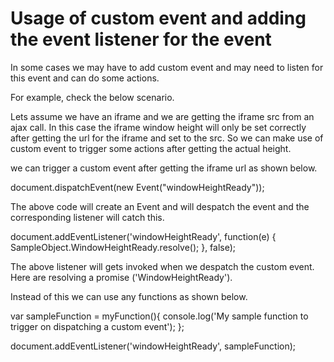 Usage of custom event and adding the event listener for the event
===========================================================================

In some cases we may have to add custom event and may need to listen for this event and can do some actions.

For example, check the below scenario.

Lets assume we have an iframe and we are getting the iframe src from an ajax call.
In this case the iframe window height will only be set correctly after getting the url for the iframe and set to the src.
So we can make use of custom event to trigger some actions after getting the actual height.

we can trigger a custom event after getting the iframe url as shown below.


document.dispatchEvent(new Event("windowHeightReady"));


The above code will create an Event and will despatch the event and the corresponding listener will catch this.


document.addEventListener('windowHeightReady', function(e) {
	SampleObject.WindowHeightReady.resolve();
}, false);


The above listener will gets invoked when we despatch the custom event. Here are resolving a promise ('WindowHeightReady').

Instead of this we can use any functions as shown below.

var sampleFunction = myFunction(){
	console.log('My sample function to trigger on dispatching a custom event');
};

document.addEventListener('windowHeightReady', sampleFunction);

